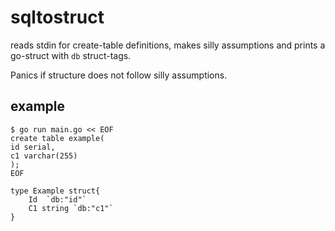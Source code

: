  # sqltostruct 

reads stdin for create-table definitions, makes silly assumptions and prints
a go-struct with `db` struct-tags.

Panics if structure does not follow silly assumptions.

## example
```
$ go run main.go << EOF 
create table example(
id serial,
c1 varchar(255)
);
EOF
```
```
type Example struct{
	Id  `db:"id"`
	C1 string `db:"c1"`
}
```

